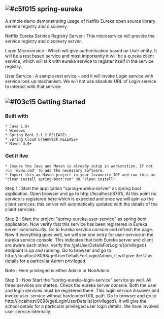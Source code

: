## ![#c5f015](https://placehold.it/15/c5f015/000000?text=+) spring-eureka
A simple demo demonstrating usage of Netflix Eureka open source library service registry and discovery.

Netflix Eureka Service Registry Server  : This microservice will provide the service registry and discovery server.

Login Microservice : Which will give authentication based on User entity. It will be a rest based service and most importantly it 	will be a eureka client service, which will talk with eureka service to register itself in the service registry.

User Service : A sample rest ervice – and it will invoke Login service with service look up mechanism. We will not use absolute URL 	of Login service to interact with that service.

## ![#f03c15](https://placehold.it/15/f03c15/000000?text=+) Getting Started
### Built with
	* Java 1.8+
	* Windows
	* Spring Boot 2.1.2.RELEASE+
	* Spring Cloud Greenwich.RELEASE+
	* Maven 3.0+

### Get it live
	* Ensure the Java and Maven is already setup in workstation, If not run 'mvnw.cmd' to add the necessary software.
	* Import this as Maven project in your favourite IDE and run this as "clean install spring-boot:run" OR "clean install"	

Step 1 :
	Start the application "spring-eureka-server" as spring boot application. Open browser and go to http://localhost:8761/,
	At this point no service is registered here which is expected and once we will spin up the client services, this server will automatically updated with the details of the client services.
	
Step 2 :
	Start the project "spring-eureka-user-service" as spring boot application. Now verify that this service has been registered in 	Eureka server automatically. Go to Eureka service console and refresh the page. Now if everything goes well, we will see one entry 	for user-service in the eureka service console. This indicates that both Eureka server and client are aware each other.
	Verify the /getUserDetailsForLogin/{privileged} endpoint is up and running. Go to browser and go to 	http://localhost:8098/getUserDetailsForLogin/Admin, it will give the User details for a particular Admin privileged.
	
Note : Here privileged is either Admin or NonAdmin
	
Step 3 :
	Now Start the "spring-eureka-login-service" service as well. All three services are started. Check the eureka server console. Both 	the user and login services must be registered there.
	This login service discover and invoke user-service without hardcoded URL path.
	Go to browser and go to http://localhost:9098/getLoginUserDetails/{privileged}, it will give the school details for a particular 	privileged user login details. We have invoked user service internally.